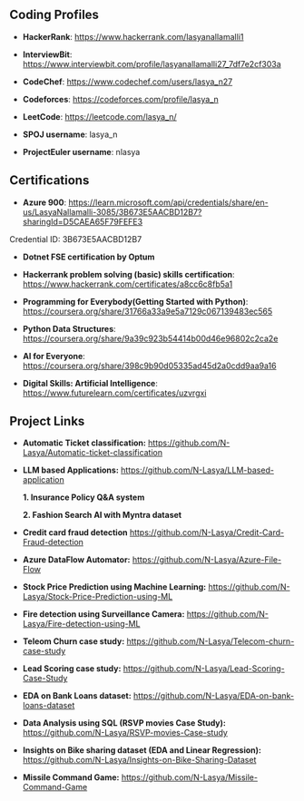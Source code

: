 Coding Profiles
---------------

* **HackerRank**: https://www.hackerrank.com/lasyanallamalli1

* **InterviewBit**: https://www.interviewbit.com/profile/lasyanallamalli27_7df7e2cf303a

* **CodeChef**: https://www.codechef.com/users/lasya_n27

* **Codeforces**: https://codeforces.com/profile/lasya_n

* **LeetCode**: https://leetcode.com/lasya_n/

* **SPOJ username**: lasya_n

* **ProjectEuler username**: nlasya




Certifications
--------------

* **Azure 900**: https://learn.microsoft.com/api/credentials/share/en-us/LasyaNallamalli-3085/3B673E5AACBD12B7?sharingId=D5CAEA65F79FEFE3

Credential ID: 3B673E5AACBD12B7

* **Dotnet FSE certification by Optum**

* **Hackerrank problem solving (basic) skills certification**: https://www.hackerrank.com/certificates/a8cc6c8fb5a1

* **Programming for Everybody(Getting Started with Python)**: https://coursera.org/share/31766a33a9e5a7129c067139483ec565

* **Python Data Structures**: https://coursera.org/share/9a39c923b54414b00d46e96802c2ca2e

* **AI for Everyone**: https://coursera.org/share/398c9b90d05335ad45d2a0cdd9aa9a16

* **Digital Skills: Artificial Intelligence**: https://www.futurelearn.com/certificates/uzvrgxi




Project Links
-----------------

* **Automatic Ticket classification:**   https://github.com/N-Lasya/Automatic-ticket-classification
  
* **LLM based Applications:** https://github.com/N-Lasya/LLM-based-application

   **1. Insurance Policy Q&A system**
  
   **2. Fashion Search AI with Myntra dataset**
  
* **Credit card fraud detection** https://github.com/N-Lasya/Credit-Card-Fraud-detection
  
* **Azure DataFlow Automator:** https://github.com/N-Lasya/Azure-File-Flow

* **Stock Price Prediction using Machine Learning:** https://github.com/N-Lasya/Stock-Price-Prediction-using-ML   

* **Fire detection using Surveillance Camera:** https://github.com/N-Lasya/Fire-detection-using-ML

* **Teleom Churn case study:** https://github.com/N-Lasya/Telecom-churn-case-study

* **Lead Scoring case study:** https://github.com/N-Lasya/Lead-Scoring-Case-Study

* **EDA on Bank Loans dataset:** https://github.com/N-Lasya/EDA-on-bank-loans-dataset

* **Data Analysis using SQL (RSVP movies Case Study):** https://github.com/N-Lasya/RSVP-movies-Case-study

* **Insights on Bike sharing dataset (EDA and Linear Regression):** https://github.com/N-Lasya/Insights-on-Bike-Sharing-Dataset

* **Missile Command Game:** https://github.com/N-Lasya/Missile-Command-Game
